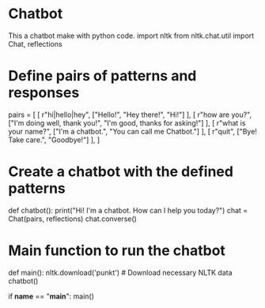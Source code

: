 # Chatbot
This a chatbot make with python code.
import nltk
from nltk.chat.util import Chat, reflections

# Define pairs of patterns and responses
pairs = [
    [
        r"hi|hello|hey",
        ["Hello!", "Hey there!", "Hi!"]
    ],
    [
        r"how are you?",
        ["I'm doing well, thank you!", "I'm good, thanks for asking!"]
    ],
    [
        r"what is your name?",
        ["I'm a chatbot.", "You can call me Chatbot."]
    ],
    [
        r"quit",
        ["Bye! Take care.", "Goodbye!"]
    ],
]

# Create a chatbot with the defined patterns
def chatbot():
    print("Hi! I'm a chatbot. How can I help you today?")
    chat = Chat(pairs, reflections)
    chat.converse()

# Main function to run the chatbot
def main():
    nltk.download('punkt')  # Download necessary NLTK data
    chatbot()

if __name__ == "__main__":
    main()
